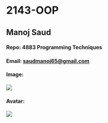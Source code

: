 # 2143-OOP
## Manoj Saud

#### Repo: 4883 Programming Techniques

#### Email: saudmanoj65@gmail.com

#### Image:

<img src="https://imgbox.com/gallery/edit/mIvgeecJD9/hniF55pNLyNzaHA8">

#### Avatar:

<img src="https://imgbox.com/gallery/edit/mIvgeecJD9/hniF55pNLyNzaHA8 ">
